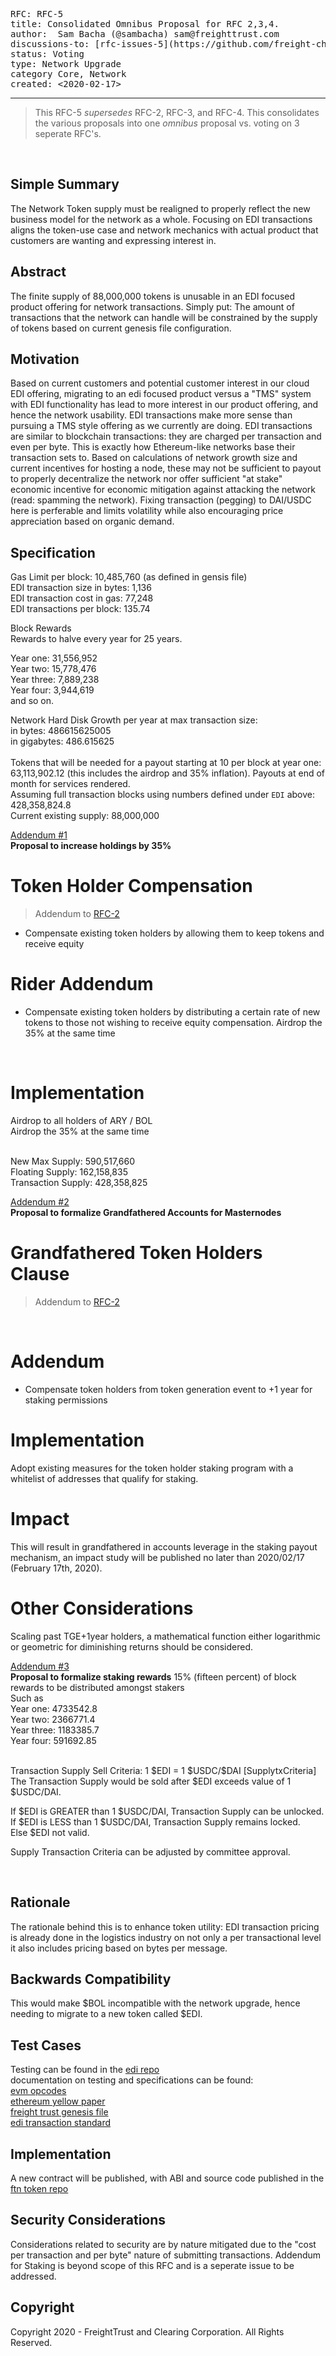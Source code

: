<pre>
RFC: RFC-5
title: Consolidated Omnibus Proposal for RFC 2,3,4.
author:  Sam Bacha (@sambacha) sam@freighttrust.com
discussions-to: [rfc-issues-5](https://github.com/freight-chain/rfc/issues/5)
status: Voting
type: Network Upgrade
category Core, Network
created: <2020-02-17>
</pre>

---

> This RFC-5 _supersedes_ RFC-2, RFC-3, and RFC-4. This consolidates the various proposals into one _omnibus_ proposal vs. voting on 3 seperate RFC's.

<br>

## Simple Summary

<!--"If you can't explain it simply, you don't understand it well enough." Provide a simplified and layman-accessible explanation of the RFC.-->

The Network Token supply must be realigned to properly reflect the new business model for the network as a whole. Focusing on EDI transactions aligns the token-use case and network mechanics with actual product that customers are wanting and expressing interest in.<br>

## Abstract

The finite supply of 88,000,000 tokens is unusable in an EDI focused product offering for network transactions. Simply put: The amount of transactions that the network can handle will be constrained by the supply of tokens based on current genesis file configuration. <br>

## Motivation

Based on current customers and potential customer interest in our cloud EDI offering, migrating to an edi focused product versus a "TMS" system with EDI functionality has lead to more interest in our product offering, and hence the network usability. EDI transactions make more sense than pursuing a TMS style offering as we currently are doing. EDI transactions are similar to blockchain transactions: they are charged per transaction and even per byte. This is exactly how Ethereum-like networks base their transaction sets to. Based on calculations of network growth size and current incentives for hosting a node, these may not be sufficient to payout to properly decentralize the network nor offer sufficient "at stake" economic incentive for economic mitigation against attacking the network (read: spamming the network). Fixing transaction (pegging) to DAI/USDC here is perferable and limits volatility while also encouraging price appreciation based on organic demand. <br>

## Specification

Gas Limit per block: 10,485,760 (as defined in gensis file)<br>
EDI transaction size in bytes: 1,136<br>
EDI transaction cost in gas: 77,248<br>
EDI transactions per block: 135.74 <br>

Block Rewards<br>
Rewards to halve every year for 25 years.<br>

Year one: 31,556,952<br>
Year two: 15,778,476<br>
Year three: 7,889,238<br>
Year four: 3,944,619<br>
and so on.

Network Hard Disk Growth per year at max transaction size:<br>
in bytes: 486615625005<br>
in gigabytes: 486.615625<br>
<br>
Tokens that will be needed for a payout starting at 10 per block at year one: 63,113,902.12 (this includes the airdrop and 35% inflation). Payouts at end of month for services rendered. <br>
Assuming full transaction blocks using numbers defined under `EDI` above: 428,358,824.8<br>
Current existing supply: 88,000,000<br>

[Addendum #1](https://github.com/freight-chain/rfc/issues/2)<br>
**Proposal to increase holdings by 35%**<br>

# Token Holder Compensation<br>

> Addendum to [RFC-2](https://github.com/freight-chain/rfc/blob/master/rfcs/proposals/RFC-2-Network-Realignment.md)

- Compensate existing token holders by allowing them to keep tokens and receive equity
  <br>

# Rider Addendum

- Compensate existing token holders by distributing a certain rate of new tokens to those not wishing to receive equity compensation. Airdrop the 35% at the same time

<br>

# Implementation

Airdrop to all holders of ARY / BOL<br>
Airdrop the 35% at the same time<br>

<br>
New Max Supply: 590,517,660<br>
Floating Supply: 162,158,835<br>
Transaction Supply: 428,358,825<br>

[Addendum #2](https://github.com/freight-chain/rfc/issues/2)<br>
**Proposal to formalize Grandfathered Accounts for Masternodes**<br>

# Grandfathered Token Holders Clause

> Addendum to [RFC-2](https://github.com/freight-chain/rfc/blob/master/rfcs/proposals/RFC-2-Network-Realignment.md)

<br>

# Addendum

- Compensate token holders from token generation event to +1 year for staking permissions
  <br>

# Implementation

Adopt existing measures for the token holder staking program with a whitelist of addresses that qualify for staking.
<br>

# Impact

This will result in grandfathered in accounts leverage in the staking payout mechanism, an impact study will be published no later than 2020/02/17 (February 17th, 2020).
<br>

# Other Considerations

Scaling past TGE+1year holders, a mathematical function either logarithmic or geometric for diminishing returns should be considered.
<br>

[Addendum #3](#)<br>
**Proposal to formalize staking rewards**
15% (fifteen percent) of block rewards to be distributed amongst stakers
<br>
Such as<br>
Year one: 4733542.8<br>
Year two: 2366771.4<br>
Year three: 1183385.7<br>
Year four: 591692.85<br>

<br>
Transaction Supply Sell Criteria: 1 $EDI = 1 $USDC/$DAI [SupplytxCriteria]<br>
The Transaction Supply would be sold after $EDI exceeds value of 1 $USDC/DAI.<br>

If $EDI is GREATER than 1 $USDC/DAI, Transaction Supply can be unlocked.<br>
If $EDI is LESS than 1 $USDC/DAI, Transaction Supply remains locked.<br>
Else \$EDI not valid.<br>

Supply Transaction Criteria can be adjusted by committee approval.

<br>

## Rationale

The rationale behind this is to enhance token utility: EDI transaction pricing is already done in the logistics industry on not only a per transactional level it also includes pricing based on bytes per message.
<br>

## Backwards Compatibility

<!--All RFCs that introduce backwards incompatibilities must include a section describing these incompatibilities and their severity. The RFC must explain how the author proposes to deal with these incompatibilities. RFC submissions without a sufficient backwards compatibility treatise may be rejected outright.-->

This would make $BOL incompatible with the network upgrade, hence needing to migrate to a new token called $EDI.
<br>

## Test Cases

<!--Test cases for an implementation are mandatory for RFCs that are affecting consensus changes. Other RFCs can choose to include links to test cases if applicable.-->

Testing can be found in the [edi repo](https://github.com/freight-chain/edi/testing)<br>
documentation on testing and specifications can be found:<br>
[evm opcodes](https://github.com/nsward/evm-opcodes)<br>
[ethereum yellow paper](http://gavwood.com/paper.pdf)<br>
[freight trust genesis file](https://github.com/freight-chain/node/blob/master/genesis.json)<br>
[edi transaction standard](https://gist.github.com/sambacha/3bccb5af0dc834254df0935ba9cedb9c)<br>

## Implementation<br>

A new contract will be published, with ABI and source code published in the [ftn token repo](https://github.com/freight-chain/network-token)
<br>

## Security Considerations

Considerations related to security are by nature mitigated due to the "cost per transaction and per byte" nature of submitting transactions. Addendum for Staking is beyond scope of this RFC and is a seperate issue to be addressed.
<br>

## Copyright

Copyright 2020 - FreightTrust and Clearing Corporation. All Rights Reserved.
